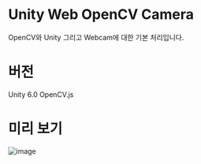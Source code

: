 # Unity Web OpenCV Camera
OpenCV와 Unity 그리고 Webcam에 대한 기본 처리입니다.

# 버전
Unity 6.0
OpenCV.js 

# 미리 보기
![image](https://github.com/user-attachments/assets/9138cc06-be72-4506-a515-ea5c26ae6d1c)

